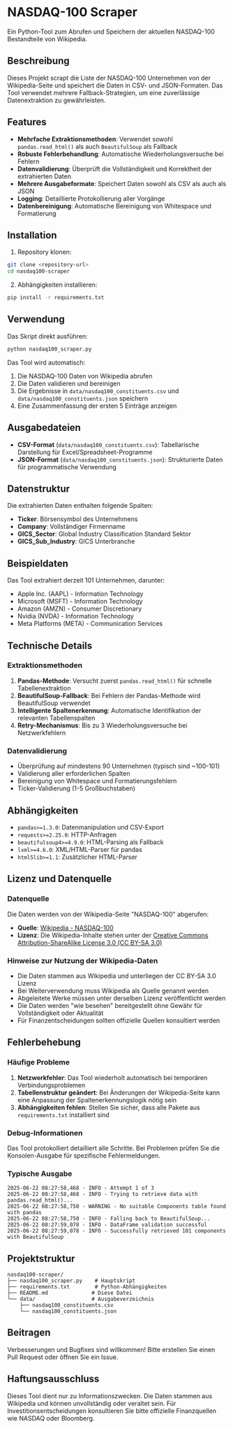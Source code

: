 # NASDAQ-100 Scraper

Ein Python-Tool zum Abrufen und Speichern der aktuellen NASDAQ-100 Bestandteile von Wikipedia.

## Beschreibung

Dieses Projekt scrapt die Liste der NASDAQ-100 Unternehmen von der Wikipedia-Seite und speichert die Daten in CSV- und JSON-Formaten. Das Tool verwendet mehrere Fallback-Strategien, um eine zuverlässige Datenextraktion zu gewährleisten.

## Features

- **Mehrfache Extraktionsmethoden**: Verwendet sowohl `pandas.read_html()` als auch `BeautifulSoup` als Fallback
- **Robuste Fehlerbehandlung**: Automatische Wiederholungsversuche bei Fehlern
- **Datenvalidierung**: Überprüft die Vollständigkeit und Korrektheit der extrahierten Daten
- **Mehrere Ausgabeformate**: Speichert Daten sowohl als CSV als auch als JSON
- **Logging**: Detaillierte Protokollierung aller Vorgänge
- **Datenbereinigung**: Automatische Bereinigung von Whitespace und Formatierung

## Installation

1. Repository klonen:
```bash
git clone <repository-url>
cd nasdaq100-scraper
```

2. Abhängigkeiten installieren:
```bash
pip install -r requirements.txt
```

## Verwendung

Das Skript direkt ausführen:

```bash
python nasdaq100_scraper.py
```

Das Tool wird automatisch:
1. Die NASDAQ-100 Daten von Wikipedia abrufen
2. Die Daten validieren und bereinigen
3. Die Ergebnisse in `data/nasdaq100_constituents.csv` und `data/nasdaq100_constituents.json` speichern
4. Eine Zusammenfassung der ersten 5 Einträge anzeigen

## Ausgabedateien

- **CSV-Format** (`data/nasdaq100_constituents.csv`): Tabellarische Darstellung für Excel/Spreadsheet-Programme
- **JSON-Format** (`data/nasdaq100_constituents.json`): Strukturierte Daten für programmatische Verwendung

## Datenstruktur

Die extrahierten Daten enthalten folgende Spalten:
- **Ticker**: Börsensymbol des Unternehmens
- **Company**: Vollständiger Firmenname
- **GICS_Sector**: Global Industry Classification Standard Sektor
- **GICS_Sub_Industry**: GICS Unterbranche

## Beispieldaten

Das Tool extrahiert derzeit 101 Unternehmen, darunter:
- Apple Inc. (AAPL) - Information Technology
- Microsoft (MSFT) - Information Technology
- Amazon (AMZN) - Consumer Discretionary
- Nvidia (NVDA) - Information Technology
- Meta Platforms (META) - Communication Services

## Technische Details

### Extraktionsmethoden

1. **Pandas-Methode**: Versucht zuerst `pandas.read_html()` für schnelle Tabellenextraktion
2. **BeautifulSoup-Fallback**: Bei Fehlern der Pandas-Methode wird BeautifulSoup verwendet
3. **Intelligente Spaltenerkennung**: Automatische Identifikation der relevanten Tabellenspalten
4. **Retry-Mechanismus**: Bis zu 3 Wiederholungsversuche bei Netzwerkfehlern

### Datenvalidierung

- Überprüfung auf mindestens 90 Unternehmen (typisch sind ~100-101)
- Validierung aller erforderlichen Spalten
- Bereinigung von Whitespace und Formatierungsfehlern
- Ticker-Validierung (1-5 Großbuchstaben)

## Abhängigkeiten

- `pandas>=1.3.0`: Datenmanipulation und CSV-Export
- `requests>=2.25.0`: HTTP-Anfragen
- `beautifulsoup4>=4.9.0`: HTML-Parsing als Fallback
- `lxml>=4.6.0`: XML/HTML-Parser für pandas
- `html5lib>=1.1`: Zusätzlicher HTML-Parser

## Lizenz und Datenquelle

### Datenquelle
Die Daten werden von der Wikipedia-Seite "NASDAQ-100" abgerufen:
- **Quelle**: [Wikipedia - NASDAQ-100](https://en.wikipedia.org/wiki/Nasdaq-100)
- **Lizenz**: Die Wikipedia-Inhalte stehen unter der [Creative Commons Attribution-ShareAlike License 3.0 (CC BY-SA 3.0)](https://creativecommons.org/licenses/by-sa/3.0/)

### Hinweise zur Nutzung der Wikipedia-Daten
- Die Daten stammen aus Wikipedia und unterliegen der CC BY-SA 3.0 Lizenz
- Bei Weiterverwendung muss Wikipedia als Quelle genannt werden
- Abgeleitete Werke müssen unter derselben Lizenz veröffentlicht werden
- Die Daten werden "wie besehen" bereitgestellt ohne Gewähr für Vollständigkeit oder Aktualität
- Für Finanzentscheidungen sollten offizielle Quellen konsultiert werden

## Fehlerbehebung

### Häufige Probleme

1. **Netzwerkfehler**: Das Tool wiederholt automatisch bei temporären Verbindungsproblemen
2. **Tabellenstruktur geändert**: Bei Änderungen der Wikipedia-Seite kann eine Anpassung der Spaltenerkennungslogik nötig sein
3. **Abhängigkeiten fehlen**: Stellen Sie sicher, dass alle Pakete aus `requirements.txt` installiert sind

### Debug-Informationen

Das Tool protokolliert detailliert alle Schritte. Bei Problemen prüfen Sie die Konsolen-Ausgabe für spezifische Fehlermeldungen.

### Typische Ausgabe
```
2025-06-22 08:27:58,468 - INFO - Attempt 1 of 3
2025-06-22 08:27:58,468 - INFO - Trying to retrieve data with pandas.read_html()...
2025-06-22 08:27:58,750 - WARNING - No suitable Components table found with pandas
2025-06-22 08:27:58,750 - INFO - Falling back to BeautifulSoup...
2025-06-22 08:27:59,078 - INFO - DataFrame validation successful
2025-06-22 08:27:59,078 - INFO - Successfully retrieved 101 components with BeautifulSoup
```

## Projektstruktur

```
nasdaq100-scraper/
├── nasdaq100_scraper.py    # Hauptskript
├── requirements.txt        # Python-Abhängigkeiten
├── README.md              # Diese Datei
└── data/                  # Ausgabeverzeichnis
    ├── nasdaq100_constituents.csv
    └── nasdaq100_constituents.json
```

## Beitragen

Verbesserungen und Bugfixes sind willkommen! Bitte erstellen Sie einen Pull Request oder öffnen Sie ein Issue.

## Haftungsausschluss

Dieses Tool dient nur zu Informationszwecken. Die Daten stammen aus Wikipedia und können unvollständig oder veraltet sein. Für Investitionsentscheidungen konsultieren Sie bitte offizielle Finanzquellen wie NASDAQ oder Bloomberg.

